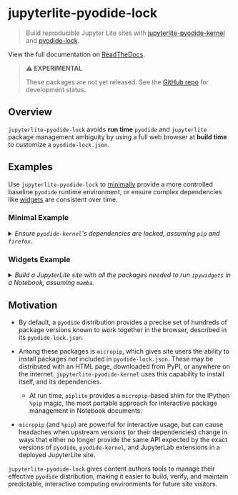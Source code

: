 # jupyterlite-pyodide-lock

> Build reproducible Jupyter Lite sites with [jupyterlite-pyodide-kernel][jlpk]
> and [pyodide-lock][pl].

View the full documentation on [ReadTheDocs][rtfd].

[jlpk]: https://github.com/jupyterlite/pyodide-kernel
[pl]: https://github.com/pyodide/pyodide-lock
[rtfd]: https://jupyterlite-pyodide-lock.rtfd.org/en/latest

> **⚠️ EXPERIMENTAL**
>
> These packages are not yet released. See the [GitHub repo][gh] for development
> status.

[gh]: https://github.com/deathbeds/jupyterlite-pyodide-lock

## Overview

`jupyterlite-pyodide-lock` avoids **run time** `pyodide` and `jupyterlite` package
management ambiguity by using a full web browser at **build time** to customize a
`pyodide-lock.json`.

## Examples

Use `jupyterlite-pyodide-lock` to [minimally](#minimal-example) provide
a more controlled baseline `pyodide` runtime environment, or ensure complex
dependencies like [widgets](#widgets-example) are consistent over time.

### Minimal Example

<details>

<summary>
  <i>Ensure <code>pyodide-kernel</code>'s dependencies are locked, assuming
  <code>pip</code> and <code>firefox</code>.</i>
</summary>

#### Create the Minimal Build Environment

- make a `requirements.txt`

  ```
  jupyterlite-core ==0.4.5
  jupyterlite-pyodide-kernel ==0.4.6
  jupyterlite-pyodide-lock ==0.1.0a0
  ```

- Run:
  ```bash
  pip install -r requirements.txt
  ```

#### Configure the Minimal Site

- build a `jupyter_lite_config.json`:

  ```json
  {
    "PyodideLockAddon": {
      "enabled": true
    }
  }
  ```

#### Build the Minimal Site

- build a `jupyter_lite_config.json`:

  ```bash
  jupyter lite build
  ```

#### Check the Minimal Site Works

- start a simple, local development server

  ```bash
  cd _output
  python -m http.server -b 127.0.0.1
  ```

- visit your site at `http://127.0.0.1:8000/`
- make a new Notebook
  - use basic `python` features

</details>

### Widgets Example

<details>

<summary>
  <i>Build a JupyterLite site with all the packages needed to run
  <code>ipywidgets</code> in a Notebook, assuming <code>mamba</code>.</i>
</summary>

#### Create the Widget Build Environment

- make an `environment.yml`

  ```yaml
  channels:
    - conda-forge
    - nodefaults
  dependencies:
    - ipywidgets ==8.1.5
    - jupyterlite-pyodide-lock-recommended ==0.1.0a0
  ```

- Run:
  ```bash
  mamba env update --file environment.yml --prefix .venv
  source activate .venv # or just `activate .venv` on windows
  ```

#### Configure the Widgets Site

- build a `jupyter_lite_config.json`:

  ```json
  {
    "PyodideLockAddon": {
      "enabled": true,
      "specs": ["ipywidgets ==8.1.5"]
    },
    "PyodideLockOfflineAddon": {
      "enabled": true,
      "extra_includes": ["ipywidgets"]
    }
  }
  ```

  - _note the tight `ipywidgets` pin, ensuring compatibility with the build
    environment_

#### Build the Site with Widgets

- build a `jupyter_lite_config.json`:

  ```bash
  jupyter lite build
  ```

#### Check Widgets Works Offline

- disconnect from the internet ✈️
  - _this step is optional, but is the most reliable way to validate a
    reproducible site_
- start a simple, local development server

  ```bash
  cd _output
  python -m http.server -b 127.0.0.1
  ```

- visit your site at `http://127.0.0.1:8000/`
- make a new Notebook

  - see that `ipywidgets` can be imported, and widgets work:

    ```python
    import ipywidgets
    ipywidgets.FloatSlider()
    ```

</details>

## Motivation

- By default, a `pyodide` distribution provides a precise set of hundreds of
  package versions known to work together in the browser, described in its
  `pyodide-lock.json`.

- Among these packages is `micropip`, which gives site users the ability to install
  packages _not_ included in `pyodide-lock.json`. These may be distributed with an
  HTML page, downloaded from PyPI, or anywhere on the internet.
  `jupyterlite-pyodide-kernel` uses this capability to install itself, and its
  dependencies.

  - At run time, `piplite` provides a `micropip`-based shim for the IPython `%pip`
    magic, the most portable approach for interactive package management in Notebook documents.

- `micropip` (and `%pip`) are powerful for interactive usage, but can cause
  headaches when upstream versions (or their dependencies) change in ways that
  either no longer provide the same API expected by the exact versions of `pyodide`,
  `pyodide-kernel`, and JupyterLab extensions in a deployed JupyterLite site.

`jupyterlite-pyodide-lock` gives content authors tools to manage their effective
`pyodide` distribution, making it easier to build, verify, and maintain predictable,
interactive computing environments for future site visitors.
